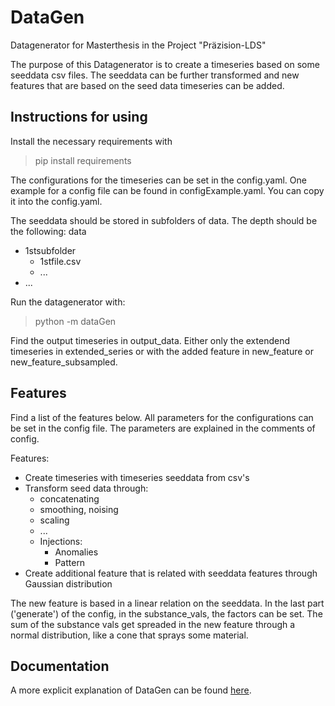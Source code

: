 # DataGen

Datagenerator for Masterthesis in the Project "Präzision-LDS"

The purpose of this Datagenerator is to create a timeseries based on some seeddata csv files. The seeddata can be further transformed and new features that are based on the seed data timeseries can be added. 

## Instructions for using

Install the necessary requirements with 

> pip install requirements

The configurations for the timeseries can be set in the config.yaml. One example for a config file can be found in configExample.yaml. You can copy it into the config.yaml. 

The seeddata should be stored in subfolders of data. The depth should be the following:
data
* 1stsubfolder  
    * 1stfile.csv
    * ...
* ...
 


Run the datagenerator with:

> python -m dataGen

Find the output timeseries in output_data.  Either only the extendend timeseries in extended_series or with the added feature in new_feature or new_feature_subsampled.

## Features

Find a list of the features below. All parameters for the configurations can be set in the config file. The parameters are explained in the comments of config.


Features:
* Create timeseries with timeseries seeddata from csv's
* Transform seed data through:
    * concatenating
    * smoothing, noising
    * scaling
    * ...
    * Injections: 
        * Anomalies
        * Pattern
* Create additional feature that is related with seeddata features through Gaussian distribution

The new feature is based in a linear relation on the seeddata. In the last part ('generate') of the config, in the substance_vals, the factors can be set.
The sum of the substance vals get spreaded in the new feature through a normal distribution, like a cone that sprays some material. 


## Documentation

A more explicit explanation of DataGen can be found [here](doc/index.md).


